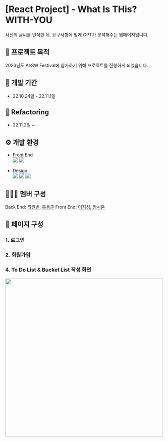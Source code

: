 # [React Project] - What Is THis? WITH-YOU
사진의 글씨를 인식한 뒤, 요구사항에 맞게 GPT가 분석해주는 웹페이지입니다.

##  :pushpin: 프로젝트 목적
2023년도 AI·SW Festival에 참가하기 위해 프로젝트를 진행하게 되었습니다.

## :date: 개발 기간
* 22.10.24일 - 22.11.1일

## 🧰 Refactoring
* 22.11.2일 ~

## :gear: 개발 환경
* Front End  
<img src="https://img.shields.io/badge/React-61DAFB?style=for-the-badge&logo=React&logoColor=white"> <img src="https://img.shields.io/badge/JavaScript-F7DF1E?style=for-the-badge&logo=JavaScript&logoColor=black">

* Design  
  <img src="https://img.shields.io/badge/CSS3-1572B6?style=for-the-badge&logo=CSS3&logoColor=black"> <img src="https://img.shields.io/badge/styledcomponents-DB7093?style=for-the-badge&logo=styledcomponents&logoColor=white"> <img src="https://img.shields.io/badge/figma-F24E1E?style=for-the-badge&logo=figma&logoColor=white">

## 👨‍👨‍👦 멤버 구성
Back End: [최원빈](https://github.com/dnjsqls5973), [홍용준](https://github.com/yongjun-hong)
Front End: [이지성](https://github.com/Ji-Sung05), [임시훈](https://github.com/SiHoon61)

## :page_with_curl: 페이지 구성

### 1. 로그인

### 2. 회원가입 
 
 

### 4. To Do List & Bucket List 작성 화면
<img src = "https://github.com/Unique-Blog/List-Client/assets/66302392/c0e99e21-5590-4e0e-ba2b-e467b02da7dd" width = "500px" >
 
